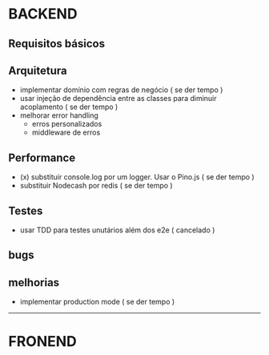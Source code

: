 # BACKEND

## Requisitos básicos

## Arquitetura
  - implementar domínio com regras de negócio ( se der tempo )
  - usar injeção de dependência entre as classes para diminuir acoplamento ( se der tempo )
  - melhorar error handling
    - erros personalizados
    - middleware de erros

## Performance
  - (x) substituir console.log por um logger. Usar o Pino.js ( se der tempo )
  - substituir Nodecash por redis ( se der tempo )

## Testes
  - usar TDD para testes unutários além dos e2e ( cancelado )

## bugs

## melhorias
  - implementar production mode ( se der tempo )

--------------

# FRONEND
